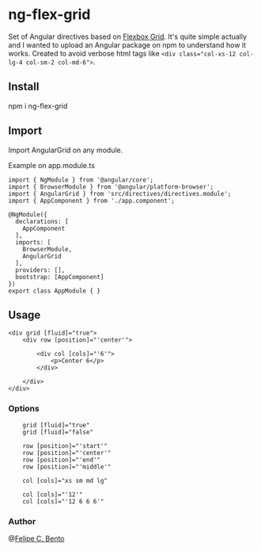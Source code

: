 # ng-flex-grid

Set of Angular directives based on [Flexbox Grid](http://flexboxgrid.com/). It's quite simple actually and I wanted to upload an Angular package on npm to understand how it works. Created to avoid verbose html tags like ``` <div class="col-xs-12 col-lg-4 col-sm-2 col-md-6"> ```. 


## Install

npm i ng-flex-grid

## Import

Import AngularGrid on any module.

Example on app.module.ts

```
import { NgModule } from '@angular/core';
import { BrowserModule } from '@angular/platform-browser';
import { AngularGrid } from 'src/directives/directives.module';
import { AppComponent } from './app.component';

@NgModule({
  declarations: [
    AppComponent
  ],
  imports: [
    BrowserModule,
    AngularGrid
  ],
  providers: [],
  bootstrap: [AppComponent]
})
export class AppModule { }

```
## Usage
```
<div grid [fluid]="true">
    <div row [position]="'center'">
    
        <div col [cols]="'6'">
            <p>Center 6</p>
        </div>
        
    </div>
</div>
```

### Options

```
    grid [fluid]="true"
    grid [fluid]="false"
```

```
    row [position]="'start'"
    row [position]="'center'"
    row [position]="'end'"
    row [position]="'middle'"
```
```
    col [cols]="xs sm md lg"
    
    col [cols]="'12'"
    col [cols]="'12 6 6 6'"
 ```

 ### Author
@[Felipe C. Bento](https://www.linkedin.com/in/felipe-bento/)